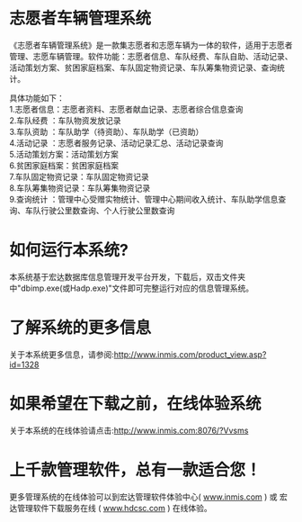 # 志愿者车辆管理系统

《志愿者车辆管理系统》是一款集志愿者和志愿车辆为一体的软件，适用于志愿者管理、志愿车辆管理。软件功能：志愿者信息、车队经费、车队自助、活动记录、活动策划方案、贫困家庭档案、车队固定物资记录、车队筹集物资记录、查询统计。 

具体功能如下：   
1.志愿者信息：志愿者资料、志愿者献血记录、志愿者综合信息查询   
2.车队经费 ：车队物资发放记录   
3.车队资助 ：车队助学（待资助）、车队助学（已资助）   
4.活动记录 ：志愿者服务记录、活动记录汇总、活动记录查询   
5.活动策划方案：活动策划方案   
6.贫困家庭档案：贫困家庭档案   
7.车队固定物资记录：车队固定物资记录   
8.车队筹集物资记录：车队筹集物资记录   
9.查询统计 ：管理中心受赠实物统计、管理中心期间收入统计、车队助学信息查询、车队行驶公里数查询、个人行驶公里数查询

# 如何运行本系统?

本系统基于宏达数据库信息管理开发平台开发，下载后，双击文件夹中"dbimp.exe(或Hadp.exe)"文件即可完整运行对应的信息管理系统。

# 了解系统的更多信息

关于本系统更多信息，请参阅:http://www.inmis.com/product_view.asp?id=1328

# 如果希望在下载之前，在线体验系统

关于本系统的在线体验请点击:http://www.inmis.com:8076/?Vvsms

# 上千款管理软件，总有一款适合您！

更多管理系统的在线体验可以到宏达管理软件体验中心( www.inmis.com ) 或 宏达管理软件下载服务在线 ( www.hdcsc.com ) 在线体验。

